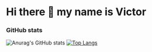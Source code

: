# Hi there 👋 my name is Victor

### GitHub stats
![Anurag's GitHub stats](https://github-readme-stats.vercel.app/api?username=v-franco&count_private=true&theme=dracula)
[![Top Langs](https://github-readme-stats.vercel.app/api/top-langs/?username=v-franco&layout=compact&theme=dracula&langs_count=8)](https://github.com/anuraghazra/github-readme-stats)
<!--
**v-franco/v-franco** is a ✨ _special_ ✨ repository because its `README.md` (this file) appears on your GitHub profile.

Here are some ideas to get you started:

- 🔭 I’m currently working on ...
- 🌱 I’m currently learning ...
- 👯 I’m looking to collaborate on ...
- 🤔 I’m looking for help with ...
- 💬 Ask me about ...
- 📫 How to reach me: ...
- 😄 Pronouns: ...
- ⚡ Fun fact: ...
-->
